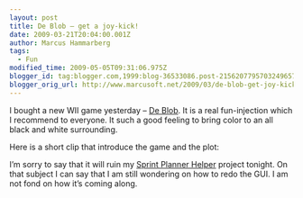 ```yaml
---
layout: post
title: De Blob – get a joy-kick!
date: 2009-03-21T20:04:00.001Z
author: Marcus Hammarberg
tags:
  - Fun
modified_time: 2009-05-05T09:31:06.975Z
blogger_id: tag:blogger.com,1999:blog-36533086.post-2156207795703249657
blogger_orig_url: http://www.marcusoft.net/2009/03/de-blob-get-joy-kick.html
---
```


I bought a new WII game yesterday – [De Blob](http://www.deblob.com/). It is a real fun-injection which I recommend to everyone. It such a good feeling to bring color to an all black and white surrounding.

Here is a short clip that introduce the game and the plot:

I’m sorry to say that it will ruin my [Sprint Planner Helper](http://www.marcusoft.net/search/label/Sprint%20Planner%20Helper) project tonight. On that subject I can say that I am still wondering on how to redo the GUI. I am not fond on how it’s coming along.
